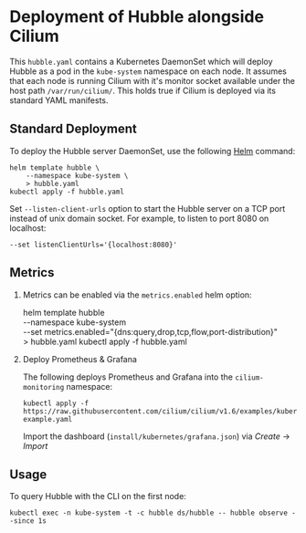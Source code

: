 # Deployment of Hubble alongside Cilium

This `hubble.yaml` contains a Kubernetes DaemonSet which will deploy Hubble as
a pod in the `kube-system` namespace on each node. It assumes that each node
is running Cilium with it's monitor socket available under the host path
`/var/run/cilium/`. This holds true if Cilium is deployed via
its standard YAML manifests.

## Standard Deployment

To deploy the Hubble server DaemonSet, use the following
[Helm](https://helm.sh/) command:

    helm template hubble \
        --namespace kube-system \
        > hubble.yaml
    kubectl apply -f hubble.yaml

Set `--listen-client-urls` option to start the Hubble server on a TCP port
instead of unix domain socket. For example, to listen to port 8080 on localhost:

    --set listenClientUrls='{localhost:8080}'

## Metrics

1. Metrics can be enabled via the `metrics.enabled` helm option:

    helm template hubble \
        --namespace kube-system \
        --set metrics.enabled="{dns:query,drop,tcp,flow,port-distribution}" \
        > hubble.yaml
    kubectl apply -f hubble.yaml

2. Deploy Prometheus & Grafana

   The following deploys Prometheus and Grafana into the `cilium-monitoring`
   namespace:

       kubectl apply -f https://raw.githubusercontent.com/cilium/cilium/v1.6/examples/kubernetes/addons/prometheus/monitoring-example.yaml

   Import the dashboard (`install/kubernetes/grafana.json`) via *Create* ->
   *Import*

## Usage

To query Hubble with the CLI on the first node:

    kubectl exec -n kube-system -t -c hubble ds/hubble -- hubble observe --since 1s

